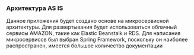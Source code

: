 ### Архитектура AS IS

  Данное приложения будет создано основе на микросервисной архитектуры. Для развертывания будет использоваться облачный сервисы AMAZON,
  такие как Elastic Beanstalk и RDS. Для написания микросервисов был выбран Spring Framework, поскольку он наиболее распространен, имеется
  большое количество документации
